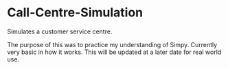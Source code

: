 # Call-Centre-Simulation
Simulates a customer service centre.

The purpose of this was to practice my understanding of Simpy. Currently very basic in how it works. This will be updated at a later date for real world use.
